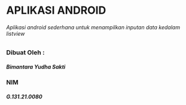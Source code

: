 # APLIKASI ANDROID
###### Aplikasi android sederhana untuk menampilkan inputan data kedalam listview

### Dibuat Oleh :
##### Bimantara Yudha Sakti
### NIM
##### G.131.21.0080
